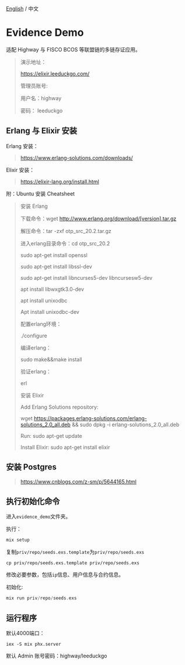 [English](./README.md) / 中文

# Evidence Demo

适配 Highway 与 FISCO BCOS 等联盟链的多链存证应用。

> 演示地址：
>
> https://elixir.leeduckgo.com/
>
> 管理员账号:
>
> 用户名：highway
>
> 密码： leeduckgo

##  Erlang 与 Elixir 安装

Erlang 安装：

> https://www.erlang-solutions.com/downloads/

Elixir 安装：

> https://elixir-lang.org/install.html

附：Ubuntu 安装 Cheatsheet

> 安装 Erlang
>
>    下载命令：wget http://www.erlang.org/download/[version].tar.gz
>
>    解压命令：tar -zxf otp_src_20.2.tar.gz
>
>    进入erlang目录命令：cd otp_src_20.2
>
>    sudo apt-get install openssl
>
>    sudo apt-get install libssl-dev
>
>    sudo apt-get install libncurses5-dev libncursesw5-dev
>
>    apt install libwxgtk3.0-dev
>
>    apt install unixodbc
>
>    Apt install unixodbc-dev
>
>    配置erlang环境：
>
>    ./configure
>
>    编译erlang：
>
>    sudo make&&make install
>
>    验证erlang：
>
>    erl
>
> 安装 Elixir
>
>    Add Erlang Solutions repository:
>
>    wget https://packages.erlang-solutions.com/erlang-solutions_2.0_all.deb && sudo dpkg -i erlang-solutions_2.0_all.deb
>
>    Run: sudo apt-get update
>
>    Install Elixir: sudo apt-get install elixir

## 安装 Postgres

> https://www.cnblogs.com/z-sm/p/5644165.html

## 执行初始化命令

进入`evidence_demo`文件夹。

执行：

```elixir
mix setup
```

复制`priv/repo/seeds.exs.template`为`priv/repo/seeds.exs`

```
cp priv/repo/seeds.exs.template priv/repo/seeds.exs
```

修改必要参数，包括`ip`信息、用户信息与合约信息。

初始化:


```elixir
mix run priv/repo/seeds.exs
```

## 运行程序

默认4000端口：

```
iex -S mix phx.server
```

默认 Admin 账号密码：highway/leeduckgo
